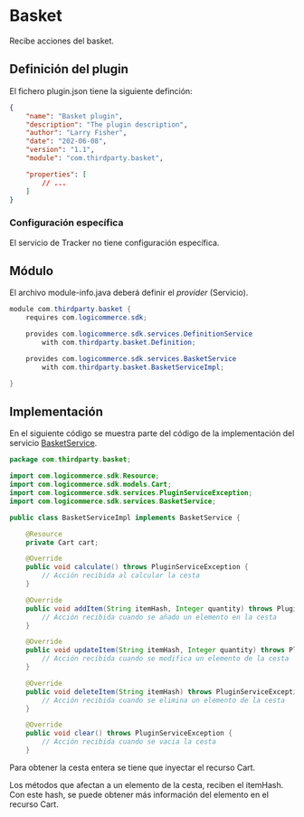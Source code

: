 # Basket

Recibe acciones del basket.

## Definición del plugin

El fichero plugin.json tiene la siguiente definción:

```json
{
    "name": "Basket plugin",
    "description": "The plugin description",
    "author": "Larry Fisher",
    "date": "202-06-08",
    "version": "1.1",
    "module": "com.thirdparty.basket",

    "properties": [
        // ...
    ]
}
```

### Configuración específica

El servicio de Tracker no tiene configuración específica.

## Módulo

El archivo module-info.java deberá definir el *provider* (Servicio).

```java
module com.thirdparty.basket {
    requires com.logicommerce.sdk;

    provides com.logicommerce.sdk.services.DefinitionService
        with com.thirdparty.basket.Definition;

    provides com.logicommerce.sdk.services.BasketService
        with com.thirdparty.basket.BasketServiceImpl;

}
```

## Implementación

En el siguiente código se muestra parte del código de la implementación del servicio [BasketService](../APIReference/Services/BasketService.md).

```java
package com.thirdparty.basket;

import com.logicommerce.sdk.Resource;
import com.logicommerce.sdk.models.Cart;
import com.logicommerce.sdk.services.PluginServiceException;
import com.logicommerce.sdk.services.BasketService;

public class BasketServiceImpl implements BasketService {

    @Resource
    private Cart cart;

    @Override
    public void calculate() throws PluginServiceException {
        // Acción recibida al calcular la cesta
    }

    @Override
    public void addItem(String itemHash, Integer quantity) throws PluginServiceException {
        // Acción recibida cuando se añado un elemento en la cesta
    }

    @Override
    public void updateItem(String itemHash, Integer quantity) throws PluginServiceException {
        // Acción recibida cuando se modifica un elemento de la cesta
    }

    @Override
    public void deleteItem(String itemHash) throws PluginServiceException {
        // Acción recibida cuando se elimina un elemento de la cesta
    }

    @Override
    public void clear() throws PluginServiceException {
        // Acción recibida cuando se vacia la cesta
    }
```

Para obtener la cesta entera se tiene que inyectar el recurso Cart.

Los métodos que afectan a un elemento de la cesta, reciben el itemHash. Con este hash, se puede obtener más información del elemento en el recurso Cart.
